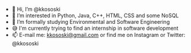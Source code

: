 - 👋 Hi, I’m @kkososki
- 👀 I’m interested in Python, Java, C++, HTML, CSS and some NoSQL
- 🌱 I’m formally studying Environmental and Software Engineering
- 😅 I'm currently trying to find an internship in software development
- 📫 E-mail me: kkososki@gmail.com or find me on Instagram or Twitter: @kkososki

<!---
kkososki/kkososki is a ✨ special ✨ repository because its `README.md` (this file) appears on your GitHub profile.
You can click the Preview link to take a look at your changes.
--->
